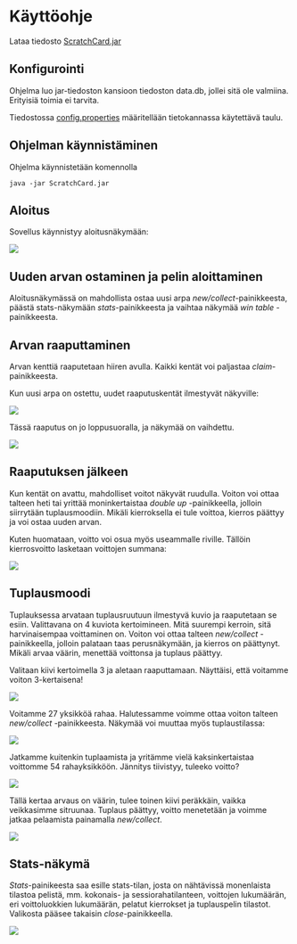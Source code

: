 # Käyttöohje

Lataa tiedosto [ScratchCard.jar](https://github.com/hartzka/ot-harjoitustyo/releases/download/Viikko6/ScratchCard.jar)

## Konfigurointi

Ohjelma luo jar-tiedoston kansioon tiedoston data.db, jollei sitä ole valmiina. Erityisiä toimia ei tarvita.

Tiedostossa [config.properties](https://github.com/hartzka/ot-harjoitustyo/blob/master/config.properties) määritellään tietokannassa käytettävä taulu.

## Ohjelman käynnistäminen

Ohjelma käynnistetään komennolla 

```
java -jar ScratchCard.jar
```

## Aloitus

Sovellus käynnistyy aloitusnäkymään:

<img src="https://github.com/hartzka/ot-harjoitustyo/blob/master/dokumentaatio/kuvat/Screenshot9.png">

## Uuden arvan ostaminen ja pelin aloittaminen

Aloitusnäkymässä on mahdollista ostaa uusi arpa _new/collect_-painikkeesta, päästä stats-näkymään _stats_-painikkeesta ja vaihtaa näkymää _win table_ -painikkeesta.

## Arvan raaputtaminen

Arvan kenttiä raaputetaan hiiren avulla. Kaikki kentät voi paljastaa _claim_-painikkeesta.

Kun uusi arpa on ostettu, uudet raaputuskentät ilmestyvät näkyville:

<img src="https://github.com/hartzka/ot-harjoitustyo/blob/master/dokumentaatio/kuvat/Screenshot2.png">

Tässä raaputus on jo loppusuoralla, ja näkymää on vaihdettu.

<img src="https://github.com/hartzka/ot-harjoitustyo/blob/master/dokumentaatio/kuvat/Screenshot3.png">

## Raaputuksen jälkeen

Kun kentät on avattu, mahdolliset voitot näkyvät ruudulla. Voiton voi ottaa talteen heti tai yrittää moninkertaistaa _double up_ -painikkeella, jolloin siirrytään tuplausmoodiin. Mikäli kierroksella ei tule voittoa, kierros päättyy ja voi ostaa uuden arvan.

Kuten huomataan, voitto voi osua myös useammalle riville. Tällöin kierrosvoitto lasketaan voittojen summana:

<img src="https://github.com/hartzka/ot-harjoitustyo/blob/master/dokumentaatio/kuvat/Screenshot4.png">

## Tuplausmoodi

Tuplauksessa arvataan tuplausruutuun ilmestyvä kuvio ja raaputetaan se esiin. Valittavana on 4 kuviota kertoimineen. Mitä suurempi kerroin, sitä harvinaisempaa voittaminen on. Voiton voi ottaa talteen _new/collect_ -painikkeella, jolloin palataan taas perusnäkymään, ja kierros on päättynyt. Mikäli arvaa väärin, menettää voittonsa ja tuplaus päättyy.

Valitaan kiivi kertoimella 3 ja aletaan raaputtamaan. Näyttäisi, että voitamme voiton 3-kertaisena!

<img src="https://github.com/hartzka/ot-harjoitustyo/blob/master/dokumentaatio/kuvat/Screenshot5.png">

Voitamme 27 yksikköä rahaa. Halutessamme voimme ottaa voiton talteen _new/collect_ -painikkeesta. Näkymää voi muuttaa myös tuplaustilassa:

<img src="https://github.com/hartzka/ot-harjoitustyo/blob/master/dokumentaatio/kuvat/Screenshot6.png">

Jatkamme kuitenkin tuplaamista ja yritämme vielä kaksinkertaistaa voittomme 54 rahayksikköön. Jännitys tiivistyy, tuleeko voitto? 

<img src="https://github.com/hartzka/ot-harjoitustyo/blob/master/dokumentaatio/kuvat/Screenshot7.png">

Tällä kertaa arvaus on väärin, tulee toinen kiivi peräkkäin, vaikka veikkasimme sitruunaa. Tuplaus päättyy, voitto menetetään ja voimme jatkaa pelaamista painamalla _new/collect_.

<img src="https://github.com/hartzka/ot-harjoitustyo/blob/master/dokumentaatio/kuvat/Screenshot8.png">

## Stats-näkymä

_Stats_-painikeesta saa esille stats-tilan, josta on nähtävissä monenlaista tilastoa pelistä, mm. kokonais- ja sessiorahatilanteen, voittojen lukumäärän, eri voittoluokkien lukumäärän, pelatut kierrokset ja tuplauspelin tilastot. Valikosta pääsee takaisin _close_-painikkeella.

<img src="https://github.com/hartzka/ot-harjoitustyo/blob/master/dokumentaatio/kuvat/Screenshot1.png">
